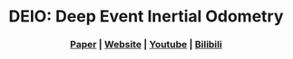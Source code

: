 [comment]: <> (# DEIO)

<!-- PROJECT LOGO -->

<p align="center">

  <h1 align="center"> DEIO: Deep Event Inertial Odometry
  </h1>

[comment]: <> (  <h2 align="center">PAPER</h2>)
  <h3 align="center">
  <a href="****">Paper</a> 
  | <a href="****">Website</a> 
  | <a href="****">Youtube</a> 
  | <a href="****">Bilibili</a> 
  </h3>
  <div align="center"></div>

  <br>
